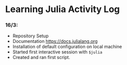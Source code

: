 # Learning Julia Activity Log

### 16/3:

- Repository Setup
- Documentation https://docs.julialang.org
- Installation of default configuration on local machine
- Started first interactive session with `$julia`
- Created and ran first script.
